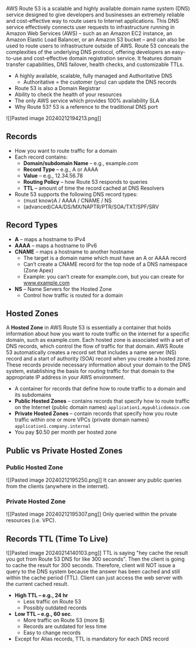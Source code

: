 AWS Route 53 is a scalable and highly available domain name system (DNS) service designed to give developers and businesses an extremely reliable and cost-effective way to route users to Internet applications. This DNS service effectively connects user requests to infrastructure running in Amazon Web Services (AWS) – such as an Amazon EC2 instance, an Amazon Elastic Load Balancer, or an Amazon S3 bucket – and can also be used to route users to infrastructure outside of AWS. Route 53 conceals the complexities of the underlying DNS protocol, offering developers an easy-to-use and cost-effective domain registration service. It features domain transfer capabilities, DNS failover, health checks, and customizable TTLs.

- A highly available, scalable, fully managed and Authoritative DNS  
	- Authoritative = the customer (you) can update the DNS records
- Route 53 is also a Domain Registrar
- Ability to check the health of your resources
- The only AWS service which provides 100% availability SLA
- Why Route 53? 53 is a reference to the traditional DNS port

![[Pasted image 20240212194213.png]]

## Records

- How you want to route traffic for a domain
- Each record contains:  
	- **Domain/subdomain Name** – e.g., example.com  
	- **Record Type** – e.g., A or AAAA  
	- **Value** – e.g., 12.34.56.78  
	- **Routing Policy** – how Route 53 responds to queries  
	- **TTL** – amount of time the record cached at DNS Resolvers
- Route 53 supports the following DNS record types:
	- (must know)A / AAAA / CNAME / NS
	- (advanced)CAA/DS/MX/NAPTR/PTR/SOA/TXT/SPF/SRV

## Record Types

- **A** – maps a hostname to IPv4
- **AAAA** – maps a hostname to IPv6
- **CNAME** – maps a hostname to another hostname
	- The target is a domain name which must have an A or AAAA record
	- Can’t create a CNAME record for the top node of a DNS namespace (Zone Apex)
	- Example: you can’t create for example.com, but you can create for www.example.com
- **NS** – Name Servers for the Hosted Zone
	- Control how traffic is routed for a domain

## Hosted Zones
A **Hosted Zone** in AWS Route 53 is essentially a container that holds information about how you want to route traffic on the internet for a specific domain, such as example.com. Each hosted zone is associated with a set of DNS records, which control the flow of traffic for that domain. AWS Route 53 automatically creates a record set that includes a name server (NS) record and a start of authority (SOA) record when you create a hosted zone. These records provide necessary information about your domain to the DNS system, establishing the basis for routing traffic for that domain to the appropriate IP address in your AWS environment.

- A container for records that define how to route traffic to a domain and its subdomains
- **Public Hosted Zones** – contains records that specify how to route traffic on the Internet (public domain names) `application1.mypublicdomain.com`
- **Private Hosted Zones** – contain records that specify how you route traffic within one or more VPCs (private domain names) `application1.company.internal`
- You pay $0.50 per month per hosted zone

## Public vs Private Hosted Zones

### Public Hosted Zone

![[Pasted image 20240212195250.png]]
It can answer any public queries from the clients (anywhere in the internet).
### Private Hosted Zone

![[Pasted image 20240212195307.png]]
Only queried within the private resources (i.e. VPC).

## Records TTL (Time To Live)

![[Pasted image 20240214140103.png]]
TTL is saying "hey cache the result you got from Route 53 DNS for like 300 seconds". Then the client is going to cache the result for 300 seconds. Therefore, client will NOT issue a query to the DNS system because the answer has been cached and still within the cache period (TTL). Client can just access the web server with the current cached result.

- **High TTL – e.g., 24 hr**
	- Less traffic on Route 53
	- Possibly outdated records
- **Low TTL – e.g., 60 sec**.
    - More traffic on Route 53 (more $)
    - Records are outdated for less time
    - Easy to change records
- Except for Alias records, TTL is mandatory for each DNS record
